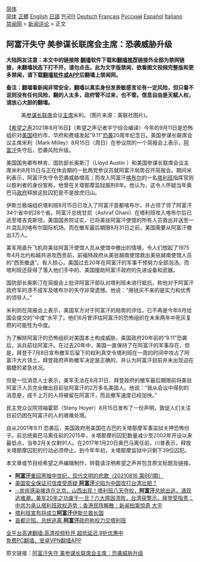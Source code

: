  <!-- 面包屑导航 --> <div class="breadcrumb"><!-- GTranslate: https://gtranslate.io/ -->  <div class="switcher notranslate">  <div class="selected">  <a href="#" onclick="return false;"> 简体</a>  </div>  <div class="option">  <a href="https://www.bannedbook.org" onclick="doGTranslate('zh-CN|zh-CN');jQuery('div.switcher div.selected a').html(jQuery(this).html());return false;" title="简体中文" class="nturl selected"> 简体</a>  <a href="https://www.bannedbook.org/zh-tw/" onclick="doGTranslate('zh-CN|zh-TW');jQuery('div.switcher div.selected a').html(jQuery(this).html());return false;" title="繁體中文" class="nturl"> 正體</a>  <a href="https://www.bannedbook.org/en/" onclick="doGTranslate('zh-CN|en');jQuery('div.switcher div.selected a').html(jQuery(this).html());return false;" title="English" class="nturl"> English</a>  <a href="https://www.bannedbook.org/ja/" onclick="doGTranslate('zh-CN|ja');jQuery('div.switcher div.selected a').html(jQuery(this).html());return false;" title="日本語" class="nturl"> 日語</a>  <a href="https://www.bannedbook.org/ko/" onclick="doGTranslate('zh-CN|ko');jQuery('div.switcher div.selected a').html(jQuery(this).html());return false;" title="한국어" class="nturl"> 한국어</a>  <a href="https://www.bannedbook.org/de/" onclick="doGTranslate('zh-CN|de');jQuery('div.switcher div.selected a').html(jQuery(this).html());return false;" title="Deutsch" class="nturl"> Deutsch</a>  <a href="https://www.bannedbook.org/fr/" onclick="doGTranslate('zh-CN|fr');jQuery('div.switcher div.selected a').html(jQuery(this).html());return false;" title="Français" class="nturl"> Français</a>  <a href="https://www.bannedbook.org/ru/" onclick="doGTranslate('zh-CN|ru');jQuery('div.switcher div.selected a').html(jQuery(this).html());return false;" title="Русский" class="nturl"> Русский</a>  <a href="https://www.bannedbook.org/es/" onclick="doGTranslate('zh-CN|es');jQuery('div.switcher div.selected a').html(jQuery(this).html());return false;" title="Español" class="nturl"> Español</a>  <a href="https://www.bannedbook.org/it/" onclick="doGTranslate('zh-CN|it');jQuery('div.switcher div.selected a').html(jQuery(this).html());return false;" title="Italiano" class="nturl"> Italiano</a>  </div>  </div>      <div class='breadcrumb-sub'><!-- Breadcrumb NavXT 6.3.0 --> <a href="https://www.bannedbook.org/" class="home">禁闻网</a> &gt; <a href="https://www.bannedbook.org/bnews/comments/" class="category">新闻评论</a> &gt; 正文</div></div><h2>阿富汗失守 美参谋长联席会主席：恐袭威胁升级</h2> <p class="notice"><b>大陆网友注意：本文中的链接除 <a href="https://github.com/bannedbook/fanqiang" >翻墙</a>软件下载和<a href="https://github.com/killgcd/justmysocks/blob/master/README.md">翻墙推荐</a>链接外全部为禁网链接，未翻墙状态下打不开，请勿点击。此为文字版禁闻，欲看图文视频完整版和更多禁闻，请下载<a href="https://github.com/bannedbook/fanqiang">翻墙软件或APP</a>后翻墙上禁闻网。</p><p>备注：翻墙看新闻非常安全，翻墙以真实身份发表敏感言论有一定风险，但只看不说则没有任何风险，翻的人太多，政府管不过来，也不管。信息自由是天赋人权，请放心大胆的翻墙。</b></p>  <div class="entry"> <figure> <p><figcaption>美<a href="https://www.bannedbook.org/bnews/tag/%E5%8F%82%E8%B0%8B%E9%95%BF/" class="st_tag internal_tag" rel="tag" title="标签 参谋长 下的日志">参谋长</a><a href="https://www.bannedbook.org/bnews/tag/%E8%81%94%E5%B8%AD/" class="st_tag internal_tag" rel="tag" title="标签 联席 下的日志">联席</a>会议<a href="https://www.bannedbook.org/bnews/tag/%E4%B8%BB%E5%B8%AD/" class="st_tag internal_tag" rel="tag" title="标签 主席 下的日志">主席</a>米利。（图片来源：美联社图片)。</figcaption></figure> <p>【<span class='wp_keywordlink_affiliate'><a href="https://www.soundofhope.org" title="希望之声" target="_blank">希望之声</a></span>2021年8月16日】（希望之声记者宇宁综合编译）今年的9月11日是恐怖组织对<a href="https://www.bannedbook.org/bnews/tag/%e7%be%8e%e5%9b%bd/" class="st_tag internal_tag" rel="tag" title="标签 美国 下的日志">美国</a>纽约市、华府和费城发起“9.11”<a href="https://www.bannedbook.org/bnews/tag/%e6%81%90%e8%a2%ad/" class="st_tag internal_tag" rel="tag" title="标签 恐袭 下的日志">恐袭</a>20周年纪念日。美国参谋长联席会议主席米利（Mark Milley）8月15日（周日）在参议院的一个简报会上表示，<a href="https://www.bannedbook.org/bnews/tag/%e9%98%bf%e5%af%8c%e6%b1%97/" class="st_tag internal_tag" rel="tag" title="标签 阿富汗 下的日志">阿富汗</a>失守后，恐袭风险升级。 </p> <p>美国国务卿布林肯、国防部长奥斯汀（Lloyd Austin ）和美国参谋长联席会议主席米利8月15日与正在休会期的一批两党参议员就阿富汗局势召开简报会。期间米利表示，阿富汗失守令恐袭威胁增高；而攻入阿富汗<a href="https://www.bannedbook.org/bnews/tag/%E5%96%80%E5%B8%83%E5%B0%94/" class="st_tag internal_tag" rel="tag" title="标签 喀布尔 下的日志">喀布尔</a>的一名<a href="https://www.bannedbook.org/bnews/tag/%e5%a1%94%e5%88%a9%e7%8f%ad/" class="st_tag internal_tag" rel="tag" title="标签 塔利班 下的日志">塔利班</a>指挥官则以胜利者的身份宣称，他曾在关塔那摩监狱服刑8年。他认为，这令人怀疑当年奥巴马<a href="https://www.bannedbook.org/bnews/tag/%e6%94%bf%e5%ba%9c/" class="st_tag internal_tag" rel="tag" title="标签 政府 下的日志">政府</a>释放这批囚犯是不是放虎归山。</p> <p>伊斯兰极端组织塔利班8月15日已攻入了阿富汗首都喀布尔，并占领了领了阿富汗34个省中的28个省。阿富汗总统甘尼（Ashraf Ghani）在塔利班攻入喀布尔后已逃至塔吉克斯坦。美国国务院证实，已将美驻阿富汗使馆的所有人员救出并送至一片混乱的喀布尔国际机场。而在撤军最后期限8月31日之前，美国需要从阿富汗撤出3万人。 </p>  <p>美军用直升飞机将美驻阿富汗使馆人员从使馆中撤出的情境，令人们想起了1975年4月北约和越共进攻西贡前，前福特政府从美驻越南使馆救出美驻越南使馆人员的“西贡撤退”。有人担心，美国过去20年在阿富汗的军事干预努力全部泡汤。而塔利班还获得了落入他们手中的、美国援助阿富汗政府的先进设备和武器。</p> <p>国防部长奥斯汀在简报会上批评阿富汗部队对塔利班未进行抵抗，称他对于阿富汗政府军的溃不成军及喀布尔的失守非常遗憾。他说：“用钱买不来的是实力和优秀的领导人。”</p> <p>米利则在简报会上表示，美国军方对于阿富汗的局势的评估，已不再是今年6月给国会提交的“中度”水平了。他们6月曾评估阿富汗的恐怖组织在未来两年中死灰复燃的可能性为中度。</p>  <p>为了解除阿富汗的恐怖组织对美国本土构成威胁，美国政府20年前的“9.11”恐袭后，派兵前往阿富汗。在过去20年中，美国一直保持了在阿富汗的军事存在，但是，拜登于7月8日宣布撤军后留下的权利真空令塔利班在一周的时间中攻占了阿富汗大片领土。拜登政府声称撤军决定是正确的，并认为阿富汗目前并未出现迫在眉睫的紧急状况。 </p> <p>但是一位消息人士表示，美军无法在8月31日、拜登政府的撤军最后期限前将美驻阿富汗人员完全撤出目前驻阿富汗的2万多名美国人。他说：“我从会议中得到的消息是，成千上万的人将被留在阿富汗，而且撤军速度已经加快。”</p> <p>民主党众议院领袖霍耶（Steny Hoyer）8月15日发布了一份声明，敦促人们关注目前仍困在阿富汗的人的艰难处境。</p>  <p>自从2001年9.11 恐袭后，美国政府用美国在古巴的关塔那摩军事监狱关押恐怖份子。前总统奥巴马离任前的2015年，关塔那摩的囚犯数量减少至2002年开设以来最低点，当年2月关仅剩91人。在2017年1月20日奥巴马离任前，川普表示，释放关塔那摩囚犯的行动必须停止。到今年年初，关塔那摩监狱中只剩下39位囚犯。</p> <p>本文章或节目经希望之声编辑制作，转载请注明希望之声并包含原文标题及链接。 </p> <ul class='op-related-articles' title='相关阅读'> <li><a href='https://www.bannedbook.org/bnews/bannedvideo/20210816/1607235.html' target='_blank'><b>阿富汗</b>重回黑暗中世纪，现代文明的悲歌（20210816 第661期）</a></li> <li><a href='https://www.bannedbook.org/bnews/headline/20210816/1607232.html' target='_blank'>美国安全保证可信度受质疑 <b>阿富汗</b>沦陷为中国攻打台湾壮胆？</a></li> <li><a href='https://www.bannedbook.org/bnews/bannedvideo/20210816/1607224.html' target='_blank'>💥炭疽感染接连在北京、山西出现！塔利班八天夺权，<b>阿富汗</b>总统出逃，涌现逃难潮，美军20年之功废于一旦？六大原因溃败，台湾获警示，拜登受指责；中共为承认塔利班政权造势；香港民阵解散｜新闻拍案惊奇 大宇</a></li> <li><a href='https://www.bannedbook.org/bnews/bannedvideo/20210816/1607221.html' target='_blank'>塔利班宣布将成立<b>阿富汗</b>伊斯兰酋长国</a></li> <li><a href='https://www.bannedbook.org/bnews/taiwannews/20210816/1607218.html' target='_blank'>首都沦陷、总统逃离  <b>阿富汗</b>政府称权力交塔利班</a></li> </ul> <p class="texttj"> <a href="https://github.com/bannedbook/fanqiang/wiki/V2ray%E6%9C%BA%E5%9C%BA" target="_blank">全平台高速翻墙:高清视频秒开,超低延迟,9折优惠中</a><br/> <a href="https://github.com/bannedbook/fanqiang/wiki/%E7%A6%81%E9%97%BB%E7%BD%91%E5%AE%89%E5%8D%93%E7%BF%BB%E5%A2%99%E6%96%B0%E9%97%BBAPP" target="_blank">免费PC翻墙、安卓VPN翻墙APP</a></p> <p>原文链接：<a class="src_link"  href="https://www.soundofhope.org/post/535733" target="_blank">阿富汗失守 美参谋长联席会主席：恐袭威胁升级</a></p><a name='sharetosocial'></a>  <div style="margin-bottom:5px;padding-bottom:5px;clear:both"> <div id="archive-pix-1" class="banner-ads"> <!-- AuctionX Display platform tag START --> <div id="26318x728x90x621x_ADSLOT2" clicktrack="%%CLICK_URL_ESC%%"></div> <!-- AuctionX Display platform tag END --> </div> <div id="archive-pix-2" class="banner-ads"> <!-- AuctionX Display platform tag START --> <div id="26315x300x250x621x_ADSLOT2" clicktrack="%%CLICK_URL_ESC%%"></div> <!-- AuctionX Display platform tag END --> </div> </div>  <div id="archive-pix-1" class="banner-ads"> <!-- AuctionX Display platform tag START --> <div id="26318x728x90x621x_ADSLOT3" clicktrack="%%CLICK_URL_ESC%%"></div> <!-- AuctionX Display platform tag END --> </div> </div><!--END ENTRY--> 